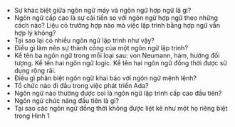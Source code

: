 - Sự khác biệt giữa ngôn ngữ máy và ngôn ngữ hợp ngữ là gì?
- Ngôn ngữ cấp cao là sự cải tiến so với ngôn ngữ hợp ngữ theo những cách nào?
Liệu có trường hợp nào mà việc lập trình bằng hợp ngữ vẫn hợp lý không?
- Tại sao lại có nhiều ngôn ngữ lập trình như vậy?
- Điều gì làm nên sự thành công của một ngôn ngữ lập trình?
- Kể tên ba ngôn ngữ trong mỗi loại sau: von Neumann,
hàm, hướng đối tượng. Kể tên hai ngôn ngữ logic. Kể tên hai ngôn ngữ đồng thời được
sử dụng rộng rãi.
- Điều gì phân biệt ngôn ngữ khai báo với ngôn ngữ mệnh lệnh?
- Tổ chức nào đi đầu trong việc phát triển Ada?
- Ngôn ngữ nào thường được coi là ngôn ngữ lập trình cấp cao đầu tiên?
- Ngôn ngữ chức năng đầu tiên là gì?
- Tại sao các ngôn ngữ đồng thời không được liệt kê như một họ riêng biệt trong Hình 1
